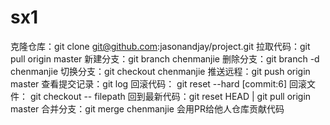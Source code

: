 # sx1
克隆仓库：git clone git@github.com:jasonandjay/project.git
拉取代码：git pull origin master
新建分支：git branch chenmanjie
删除分支：git branch -d chenmanjie
切换分支：git checkout chenmanjie
推送远程：git push origin master
查看提交记录：git log
回滚代码： git reset --hard [commit:6]
回滚文件： git checkout -- filepath
回到最新代码：git reset HEAD | git pull origin master
合并分支：git merge chenmanjie
会用PR给他人仓库贡献代码